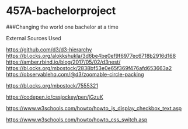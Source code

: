 # 457A-bachelorproject
###Changing the world one bachelor at a time


External Sources Used

https://github.com/d3/d3-hierarchy
https://bl.ocks.org/alokkshukla/3d6be4be0ef9f6977ec6718b2916d168
https://amber.rbind.io/blog/2017/05/02/d3nest/
https://bl.ocks.org/mbostock/2838bf53e0e65f369f476afd653663a2
https://observablehq.com/@d3/zoomable-circle-packing


https://bl.ocks.org/mbostock/7555321

https://codepen.io/cssjockey/pen/jGzuK

https://www.w3schools.com/howto/howto_js_display_checkbox_text.asp

https://www.w3schools.com/howto/howto_css_switch.asp
